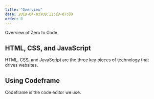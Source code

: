 ```yaml
---
title: "Overview"
date: 2019-04-03T09:11:18-07:00
order: 0
---
```


Overview of Zero to Code

## HTML, CSS, and JavaScript

HTML, CSS, and JavaScript are the three key pieces of technology that drives websites.

## Using Codeframe

Codeframe is the code editor we use.

